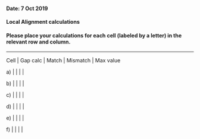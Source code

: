 #### Date: 7 Oct 2019
#### Local Alignment calculations
#### Please place your calculations for each cell (labeled by a letter) in the relevant row and column.

---

Cell     |     Gap calc     |     Match     |     Mismatch     |     Max value

a)       |                  |               |                  |

b)       |                  |               |                  |

c)       |                  |               |                  |

d)       |                  |               |                  |

e)       |                  |               |                  |

f)       |                  |               |                  |

